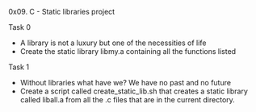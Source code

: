 0x09. C - Static libraries project

Task 0
- A library is not a luxury but one of the necessities of life
- Create the static library libmy.a containing all the functions listed

Task 1
- Without libraries what have we? We have no past and no future
- Create a script called create_static_lib.sh that creates a static library called liball.a from all the .c files that are in the current directory.
